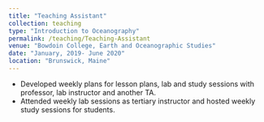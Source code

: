 ```yaml
---
title: "Teaching Assistant"
collection: teaching
type: "Introduction to Oceanography"
permalink: /teaching/Teaching-Assistant
venue: "Bowdoin College, Earth and Oceanographic Studies"
date: "January, 2019- June 2020"
location: "Brunswick, Maine"
---
```


* Developed weekly plans for lesson plans, lab and study sessions with professor, lab instructor and another TA.
* Attended weekly lab sessions as tertiary instructor and hosted weekly study sessions for students.
